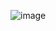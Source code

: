 ![image](https://user-images.githubusercontent.com/41357381/221416886-0d26acf7-eb12-4e93-b49a-7dee8a3aacc0.png)
